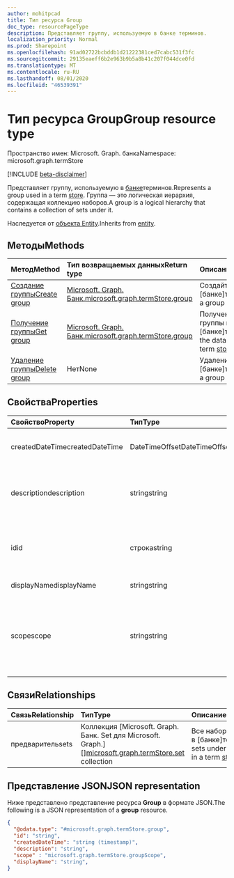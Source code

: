 ```yaml
---
author: mohitpcad
title: Тип ресурса Group
doc_type: resourcePageType
description: Представляет группу, используемую в банке терминов.
localization_priority: Normal
ms.prod: Sharepoint
ms.openlocfilehash: 91ad02722bcbddb1d21222381ced7cabc531f3fc
ms.sourcegitcommit: 29135eaeff6b2e963b9b5a8b41c207f044dce0fd
ms.translationtype: MT
ms.contentlocale: ru-RU
ms.lasthandoff: 08/01/2020
ms.locfileid: "46539391"
---
```

# <a name="group-resource-type"></a><span data-ttu-id="f933d-103">Тип ресурса Group</span><span class="sxs-lookup"><span data-stu-id="f933d-103">Group resource type</span></span>

<span data-ttu-id="f933d-104">Пространство имен: Microsoft. Graph. банка</span><span class="sxs-lookup"><span data-stu-id="f933d-104">Namespace: microsoft.graph.termStore</span></span>

[!INCLUDE [beta-disclaimer](../../includes/beta-disclaimer.md)]


<span data-ttu-id="f933d-105">Представляет группу, используемую в [банке](../resources/termstore-store.md)терминов.</span><span class="sxs-lookup"><span data-stu-id="f933d-105">Represents a group used in a term [store](../resources/termstore-store.md).</span></span> <span data-ttu-id="f933d-106">Группа — это логическая иерархия, содержащая коллекцию наборов.</span><span class="sxs-lookup"><span data-stu-id="f933d-106">A group is a logical hierarchy that contains a collection of sets under it.</span></span> 

<span data-ttu-id="f933d-107">Наследуется от [объекта Entity](../resources/entity.md).</span><span class="sxs-lookup"><span data-stu-id="f933d-107">Inherits from [entity](../resources/entity.md).</span></span>


## <a name="methods"></a><span data-ttu-id="f933d-108">Методы</span><span class="sxs-lookup"><span data-stu-id="f933d-108">Methods</span></span>

| <span data-ttu-id="f933d-109">Метод</span><span class="sxs-lookup"><span data-stu-id="f933d-109">Method</span></span>                                                   | <span data-ttu-id="f933d-110">Тип возвращаемых данных</span><span class="sxs-lookup"><span data-stu-id="f933d-110">Return type</span></span>       |    <span data-ttu-id="f933d-111">Описание</span><span class="sxs-lookup"><span data-stu-id="f933d-111">Description</span></span>
|:---------------------------------------------------------|:------------------|:---------------------
| [<span data-ttu-id="f933d-112">Создание группы</span><span class="sxs-lookup"><span data-stu-id="f933d-112">Create group</span></span>](../api/termstore-group-post.md)                     | <span data-ttu-id="f933d-113">[Microsoft. Graph. Банк.]</span><span class="sxs-lookup"><span data-stu-id="f933d-113">[microsoft.graph.termStore.group]</span></span> | <span data-ttu-id="f933d-114">Создайте группу в [банке]терминов.</span><span class="sxs-lookup"><span data-stu-id="f933d-114">Create a group in a term [store].</span></span>
| [<span data-ttu-id="f933d-115">Получение группы</span><span class="sxs-lookup"><span data-stu-id="f933d-115">Get group</span></span>](../api/termstore-store-get-group.md)                           | <span data-ttu-id="f933d-116">[Microsoft. Graph. Банк.]</span><span class="sxs-lookup"><span data-stu-id="f933d-116">[microsoft.graph.termStore.group]</span></span> | <span data-ttu-id="f933d-117">Получение данных группы в [банке]терминов.</span><span class="sxs-lookup"><span data-stu-id="f933d-117">Retrieve the data of a group in a term [store].</span></span>
| [<span data-ttu-id="f933d-118">Удаление группы</span><span class="sxs-lookup"><span data-stu-id="f933d-118">Delete group</span></span>](../api/termstore-group-delete.md)                     | <span data-ttu-id="f933d-119">Нет</span><span class="sxs-lookup"><span data-stu-id="f933d-119">None</span></span> |  <span data-ttu-id="f933d-120">Удаление группы в [банке]терминов.</span><span class="sxs-lookup"><span data-stu-id="f933d-120">Delete a group in a term [store].</span></span>

## <a name="properties"></a><span data-ttu-id="f933d-121">Свойства</span><span class="sxs-lookup"><span data-stu-id="f933d-121">Properties</span></span>

| <span data-ttu-id="f933d-122">Свойство</span><span class="sxs-lookup"><span data-stu-id="f933d-122">Property</span></span>             | <span data-ttu-id="f933d-123">Тип</span><span class="sxs-lookup"><span data-stu-id="f933d-123">Type</span></span>               | <span data-ttu-id="f933d-124">Описание</span><span class="sxs-lookup"><span data-stu-id="f933d-124">Description</span></span>
|:---------------------|:-------------------|:------------------------------------
| <span data-ttu-id="f933d-125">createdDateTime</span><span class="sxs-lookup"><span data-stu-id="f933d-125">createdDateTime</span></span>      | <span data-ttu-id="f933d-126">DateTimeOffset</span><span class="sxs-lookup"><span data-stu-id="f933d-126">DateTimeOffset</span></span>     | <span data-ttu-id="f933d-127">Дата и время создания группы.</span><span class="sxs-lookup"><span data-stu-id="f933d-127">Date and time of group creation.</span></span> <span data-ttu-id="f933d-128">Только для чтения.</span><span class="sxs-lookup"><span data-stu-id="f933d-128">Read-only.</span></span>
| <span data-ttu-id="f933d-129">description</span><span class="sxs-lookup"><span data-stu-id="f933d-129">description</span></span>          | <span data-ttu-id="f933d-130">string</span><span class="sxs-lookup"><span data-stu-id="f933d-130">string</span></span>             | <span data-ttu-id="f933d-131">Описание, содержащее сведения об использовании терминов.</span><span class="sxs-lookup"><span data-stu-id="f933d-131">Description giving details on the term usage.</span></span>
| <span data-ttu-id="f933d-132">id</span><span class="sxs-lookup"><span data-stu-id="f933d-132">id</span></span>                   | <span data-ttu-id="f933d-133">строка</span><span class="sxs-lookup"><span data-stu-id="f933d-133">string</span></span>             | <span data-ttu-id="f933d-134">Уникальный идентификатор группы.</span><span class="sxs-lookup"><span data-stu-id="f933d-134">Unique identifier of group.</span></span> <span data-ttu-id="f933d-135">Только для чтения.</span><span class="sxs-lookup"><span data-stu-id="f933d-135">Read-Only.</span></span>
| <span data-ttu-id="f933d-136">displayName</span><span class="sxs-lookup"><span data-stu-id="f933d-136">displayName</span></span>          | <span data-ttu-id="f933d-137">string</span><span class="sxs-lookup"><span data-stu-id="f933d-137">string</span></span>             | <span data-ttu-id="f933d-138">Имя группы.</span><span class="sxs-lookup"><span data-stu-id="f933d-138">Name of group.</span></span>
| <span data-ttu-id="f933d-139">scope</span><span class="sxs-lookup"><span data-stu-id="f933d-139">scope</span></span>                | <span data-ttu-id="f933d-140">string</span><span class="sxs-lookup"><span data-stu-id="f933d-140">string</span></span>              | <span data-ttu-id="f933d-141">Возвращает тип группы.</span><span class="sxs-lookup"><span data-stu-id="f933d-141">Returns type of group.</span></span> <span data-ttu-id="f933d-142">Возможные значения: "Global", "System" и "siteCollection".</span><span class="sxs-lookup"><span data-stu-id="f933d-142">Possible values are 'global', 'system' and 'siteCollection'.</span></span>

## <a name="relationships"></a><span data-ttu-id="f933d-143">Связи</span><span class="sxs-lookup"><span data-stu-id="f933d-143">Relationships</span></span>
| <span data-ttu-id="f933d-144">Связь</span><span class="sxs-lookup"><span data-stu-id="f933d-144">Relationship</span></span>       | <span data-ttu-id="f933d-145">Тип</span><span class="sxs-lookup"><span data-stu-id="f933d-145">Type</span></span>                        | <span data-ttu-id="f933d-146">Описание</span><span class="sxs-lookup"><span data-stu-id="f933d-146">Description</span></span>
|:-------------------|:----------------------------|:--------------------------
| <span data-ttu-id="f933d-147">предваритель</span><span class="sxs-lookup"><span data-stu-id="f933d-147">sets</span></span>           | <span data-ttu-id="f933d-148">Коллекция [Microsoft. Graph. Банк. Set для Microsoft. Graph.][]</span><span class="sxs-lookup"><span data-stu-id="f933d-148">[microsoft.graph.termStore.set][] collection</span></span> | <span data-ttu-id="f933d-149">Все наборы в группе в [банке]терминов.</span><span class="sxs-lookup"><span data-stu-id="f933d-149">All sets under the group in a term [store].</span></span>

## <a name="json-representation"></a><span data-ttu-id="f933d-150">Представление JSON</span><span class="sxs-lookup"><span data-stu-id="f933d-150">JSON representation</span></span>

<span data-ttu-id="f933d-151">Ниже представлено представление ресурса **Group** в формате JSON.</span><span class="sxs-lookup"><span data-stu-id="f933d-151">The following is a JSON representation of a **group** resource.</span></span>
<!-- {
  "blockType": "resource",
  "keyProperty": "id",
  "@odata.type": "microsoft.graph.termStore.group",
  "baseType": "microsoft.graph.entity",
  "openType": false
}
-->
```json
{
  "@odata.type": "#microsoft.graph.termStore.group",
  "id": "string",
  "createdDateTime": "string (timestamp)",
  "description": "string",
  "scope" : "microsoft.graph.termStore.groupScope",
  "displayName": "string",  
}
```



[identitySet]: identitySet.md
[Microsoft. Graph. банка. Set]: termstore-set.md
[microsoft.graph.termStore.set]: termstore-set.md
[Microsoft. Graph. Банк.]: termstore-group.md
[microsoft.graph.termStore.group]: termstore-group.md
[microsoft.graph.termStore.store]: termstore-store.md
[восстановлен]: ../resources/termstore-store.md
[store]: ../resources/termstore-store.md
[group]: ../resources/termstore-group.md
[set]: ../resources/termstore-set.md
<!--
{
  "type": "#page.annotation",
  "description": "TermGroup is the entity used for managing permissions for the termSets in termStore",
  "keywords": "termGroup,facet,resource",
  "section": "documentation",
  "tocPath": "TermGroup",
  "tocBookmarks": {
    "Resources/termStore.group": "#"
  },
  "suppressions": []
}
-->
